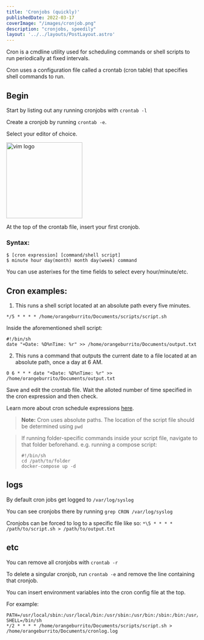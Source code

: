 ```yaml
---
title: 'Cronjobs (quickly)'
publishedDate: 2022-03-17
coverImage: "/images/cronjob.png"
description: "cronjobs, speedily"
layout: '../../layouts/PostLayout.astro'
---
```


Cron is a cmdline utility used for scheduling commands or shell scripts to run periodically at fixed intervals.

Cron uses a configuration file called a crontab (cron table) that specifies shell commands to run.

## Begin

Start by listing out any running cronjobs with `crontab -l`

Create a cronjob by running `crontab -e`.

Select your editor of choice.

<img src="https://i.imgur.com/8JdGBpi.png" alt="vim logo" height="200">

At the top of the crontab file, insert your first cronjob.

### Syntax:
```
$ [cron expression] [command/shell script]
$ minute hour day(month) month day(week) command
```
You can use asterixes for the time fields to select every hour/minute/etc.

## Cron examples:

1. This runs a shell script located at an absolute path every five minutes.
```bash=
*/5 * * * * /home/orangeburrito/Documents/scripts/script.sh 
```

Inside the aforementioned shell script:
```shell=
#!/bin/sh
date "+Date: %D%nTime: %r" >> /home/orangeburrito/Documents/output.txt
```

2. This runs a command that outputs the current date to a file located at an absolute path, once a day at 6 AM.
```bash=
0 6 * * * date "+Date: %D%nTime: %r" >> /home/orangeburrito/Documents/output.txt
```

Save and edit the crontab file.  Wait the alloted number of time specified in the cron expression and then check.

Learn more about cron schedule expressions [here](https://crontab.guru/).

> **Note:** Cron uses absolute paths.
The location of the script file should be determined using `pwd`

> If running folder-specific commands inside your script file, navigate to that folder beforehand.
> e.g. running a compose script:
> ```bash=
> #!/bin/sh
> cd /path/to/folder
> docker-compose up -d
> ```


## logs
By default cron jobs get logged to `/var/log/syslog`

You can see cronjobs there by running `grep CRON /var/log/syslog`

Cronjobs can be forced to log to a specific file like so:
`*\5 * * * * /path/to/script.sh > /path/to/output.txt`

## etc

You can remove all cronjobs with `crontab -r`

To delete a singular cronjob, run `crontab -e` and remove the line containing that cronjob.


You can insert environment variables into the cron config file at the top.

For example:

```bash=
PATH=/usr/local/sbin:/usr/local/bin:/usr/sbin:/usr/bin:/sbin:/bin:/usr/games:/usr/local/games:/snap/bin
SHELL=/bin/sh
*/2 * * * * /home/orangeburrito/Documents/scripts/script.sh > /home/orangeburrito/Documents/cronlog.log
```